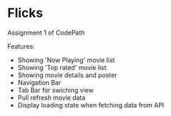# Flicks
Assignment 1 of CodePath

Features:
* Showing 'Now Playing' movie list
* Showing 'Top rated' movie list
* Showing movie details and poster
* Navigation Bar
* Tab Bar for swiching view
* Pull refresh movie data
* Display loading state when fetching data from API
